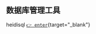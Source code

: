 ## 数据库管理工具

heidisql [`👉 enter`](https://www.heidisql.com/download.php?download=portable-64){target="_blank"}  